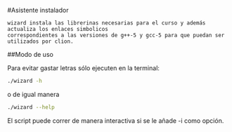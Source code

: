 #Asistente instalador

	wizard instala las librerinas necesarias para el curso y además actualiza los enlaces simbolicos
	correspondientes a las versiones de g++-5 y gcc-5 para que puedan ser utilizados por clion.

##Modo de uso

Para evitar gastar letras sólo ejecuten en la terminal:

```bash
./wizard -h
```

o de igual manera

```bash
./wizard --help
```

El script puede correr de manera interactiva si se le añade -i como opción.